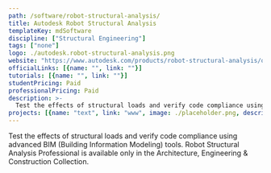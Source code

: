 ```yaml
---
path: /software/robot-structural-analysis/
title: Autodesk Robot Structural Analysis
templateKey: mdSoftware
discipline: ["Structural Engineering"]
tags: ["none"]
logo: ./autodesk.robot-structural-analysis.png
website: "https://www.autodesk.com/products/robot-structural-analysis/overview"
officialLinks: [{name: "", link: ""}]
tutorials: [{name: "", link: ""}]
studentPricing: Paid
professionalPricing: Paid
description: >-
  Test the effects of structural loads and verify code compliance using advanced BIM (Building Information Modeling) tools. Robot Structural Analysis Professional is available only in the Architecture, Engineering & Construction Collection.
projects: [{name: "text", link: "www", image: ./placeholder.png, description: "blah blah"}]
---
```


Test the effects of structural loads and verify code compliance using advanced BIM (Building Information Modeling) tools. Robot Structural Analysis Professional is available only in the Architecture, Engineering & Construction Collection.
